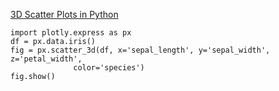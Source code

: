 [3D Scatter Plots in Python](https://plotly.com/python/3d-scatter-plots/)

```
import plotly.express as px
df = px.data.iris()
fig = px.scatter_3d(df, x='sepal_length', y='sepal_width', z='petal_width',
              color='species')
fig.show()
```

